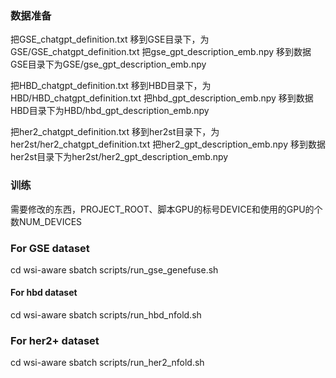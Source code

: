 

### 数据准备
把GSE_chatgpt_definition.txt 移到GSE目录下，为GSE/GSE_chatgpt_definition.txt
把gse_gpt_description_emb.npy 移到数据GSE目录下为GSE/gse_gpt_description_emb.npy

把HBD_chatgpt_definition.txt 移到HBD目录下，为HBD/HBD_chatgpt_definition.txt
把hbd_gpt_description_emb.npy 移到数据HBD目录下为HBD/hbd_gpt_description_emb.npy

把her2_chatgpt_definition.txt 移到her2st目录下，为her2st/her2_chatgpt_definition.txt
把her2_gpt_description_emb.npy 移到数据her2st目录下为her2st/her2_gpt_description_emb.npy


### 训练
需要修改的东西，PROJECT_ROOT、脚本GPU的标号DEVICE和使用的GPU的个数NUM_DEVICES

### For GSE dataset
cd wsi-aware
sbatch scripts/run_gse_genefuse.sh

#### For hbd dataset
cd wsi-aware
sbatch scripts/run_hbd_nfold.sh

### For her2+ dataset
cd wsi-aware
sbatch scripts/run_her2_nfold.sh


